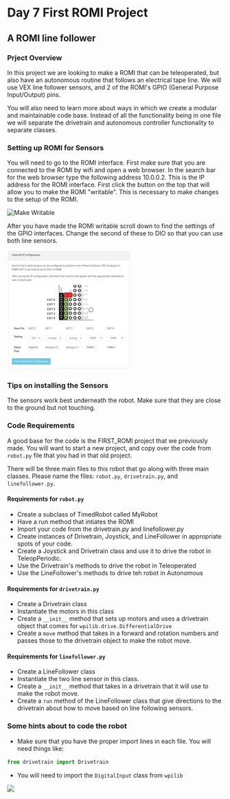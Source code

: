 [comment]: render
# Day 7 First ROMI Project
## A ROMI line follower

### Prject Overview

In this project we are looking to make a ROMI that can be teleoperated, but also have an autonomous routine that follows 
an electrical tape line. We will use VEX line follower sensors, and 2 of the ROMI's GPIO (General Purpose Input/Output) pins. 


You will also need to learn more about ways in which we create a modular and maintainable code base. Instead of all the 
functionality being in one file we will separate the drivetrain and autonomous controller functionality to separate classes.

### Setting up ROMI for Sensors

You will need to go to the ROMI interface. First make sure that you are connected to the ROMI by wifi and open a web browser.
In the search bar for the web browser type the following address 10.0.0.2. This is the IP address for the ROMI interface.
First click the button on the top that will allow you to make the ROMI "writable". This is necessary to make changes to 
the setup of the ROMI. 

![Make Writable](/Users/mbardoe/Documents/GitHub/CS570-ClassNotes/Class_Notes/img/romi-enable-writable.jpg)

After you have made the ROMI writable scroll down to find the settings of the GPIO interfaces. Change the second of these
to DIO so that you can use both line sensors. 

![Change settings](img/romi-ui-io-config.jpg)


### Tips on installing the Sensors

The sensors work best underneath the robot. Make sure that they are close to the ground but not touching. 

### Code Requirements

A good base for the code is the FIRST_ROMI project that we previously made. You will want to start a new project, and copy
over the code from ```robot.py``` file that you had in that old project.

There will be three main files to this robot that go along with three main classes. Please name the files: ```robot.py```,
```drivetrain.py```, and ```linefollower.py```.

#### Requirements for  ```robot.py```

* Create a subclass of TimedRobot called MyRobot
* Have a run method that intiates the ROMI
* Import your code from the drivetrain.py and linefollower.py
* Create instances of Drivetrain, Joystick, and LineFollower in appropriate spots of your code.
* Create a Joystick and Drivetrain class and use it to drive the robot in TeleopPeriodic.
* Use the Drivetrain's methods to drive the robot in Teleoperated
* Use the LineFollower's methods to drive teh robot in Autonomous

#### Requirements for ```drivetrain.py```

* Create a Drivetrain class
* Instantiate the motors in this class
* Create a ```__init__``` method that sets up motors and uses a drivetrain object that comes for ```wpilib.drive.DifferentialDrive```
* Create a ```move``` method that takes in a forward and rotation numbers and passes those to the drivetrain object to make the robot move.

#### Requirements for ```linefollower.py```

* Create a LineFollower class
* Instantiate the two line sensor in this class.
* Create a ```__init__``` method that takes in a drivetrain that it will use to make the robot move.
* Create a ```run``` method of the LineFollower class that give directions to the drivetrain about how to move based on line 
following sensors.


### Some hints about to code the robot

* Make sure that you have the proper import lines in each file. You will need things like:

```python
from drivetrain import Drivetrain
```

* You will need to import the ```DigitalInput``` class from ```wpilib```


<img src="/Users/mbardoe/Documents/GitHub/CS570-ClassNotes/Class_Notes/img/romi-ui-io-config.jpg"/>

